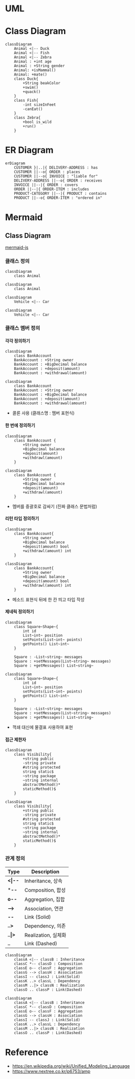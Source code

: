 # UML

# Class Diagram

```mermaid
classDiagram
    Animal <|-- Duck
    Animal <|-- Fish
    Animal <|-- Zebra
    Animal : +int age
    Animal : +String gender
    Animal: +isMammal()
    Animal: +mate()
    class Duck{
        +String beakColor
        +swim()
        +quack()
    }
    class Fish{
        -int sizeInFeet
        -canEat()
    }
    class Zebra{
        +bool is_wild
        +run()
    }
```

# ER Diagram
```mermaid
erDiagram
    CUSTOMER }|..|{ DELIVERY-ADDRESS : has
    CUSTOMER ||--o{ ORDER : places
    CUSTOMER ||--o{ INVOICE : "liable for"
    DELIVERY-ADDRESS ||--o{ ORDER : receives
    INVOICE ||--|{ ORDER : covers
    ORDER ||--|{ ORDER-ITEM : includes
    PRODUCT-CATEGORY ||--|{ PRODUCT : contains
    PRODUCT ||--o{ ORDER-ITEM : "ordered in"
```

# Mermaid

## Class Diagram

[mermaid-js](https://mermaid-js.github.io/mermaid/#/classDiagram)

### 클래스 정의

```mermaid
classDiagram
    class Animal
```

```
classDiagram
    class Animal
```

```mermaid
classDiagram
    Vehicle <|-- Car
```

```
classDiagram
    Vehicle <|-- Car
```

### 클래스 멤버 정의

#### 각각 정의하기
```mermaid
classDiagram
    class BankAccount
    BankAccount : +String owner
    BankAccount : +BigDecimal balance
    BankAccount : +deposit(amount)
    BankAccount : +withdrawal(amount)
```

```
classDiagram
    class BankAccount
    BankAccount : +String owner
    BankAccount : +BigDecimal balance
    BankAccount : +deposit(amount)
    BankAccount : +withdrawal(amount)
```
* 콜론 사용 (클래스명 : 멤버 표현식)

#### 한 번에 정의하기
```mermaid
classDiagram
    class BankAccount {
        +String owner
        +BigDecimal balance
        +deposit(amount)
        +withdrawl(amount)
    }
```
```
classDiagram
    class BankAccount {
        +String owner
        +BigDecimal balance
        +deposit(amount)
        +withdrawl(amount)
    }
```

* 멤버를 중괄호로 감싸기 (진짜 클래스 문법처럼)

#### 리턴 타입 정의하기

```mermaid
classDiagram
    class BankAccount{
        +String owner
        +BigDecimal balance
        +deposit(amount) bool
        +withdrawl(amount) int
    }
```
```
classDiagram
    class BankAccount{
        +String owner
        +BigDecimal balance
        +deposit(amount) bool
        +withdrawl(amount) int
    }
```
* 메소드 표현식 뒤에 한 칸 띄고 타입 작성

#### 제네릭 정의하기
```mermaid
classDiagram
    class Square~Shape~{
        int id
        List~int~ position
        setPoints(List~int~ points)
        getPoints() List~int~
    }

    Square : -List~string~ messages
    Square : +setMessages(List~string~ messages)
    Square : +getMessages() List~string~
```
```
classDiagram
    class Square~Shape~{
        int id
        List~int~ position
        setPoints(List~int~ points)
        getPoints() List~int~
    }

    Square : -List~string~ messages
    Square : +setMessages(List~string~ messages)
    Square : +getMessages() List~string~
```
* 꺽쇄 대신에 물결표 사용하여 표현

#### 접근 제한자
```mermaid
classDiagram
    class Visibility{
        +string public
        -string private
        #string protected
        string static$
        ~string package
        ~string internal
        abstractMethod()*
        staticMethod()$
    }
```
```
classDiagram
    class Visibility{
        +string public
        -string private
        #string protected
        string static$
        ~string package
        ~string internal
        abstractMethod()*
        staticMethod()$
    }
```
### 관계 정의

|Type|Description|
|---|---|
|**<\|--**|Inheritance, 상속|
|***--**|Composition, 합성|
|**o--**|Aggregation, 집합|
|**-->**|Association, 연관|
|**--**|Link (Solid)|
|**..>**|Dependency, 의존|
|**..\|>**|Realization, 실체화|
|**..**|Link (Dashed)|


```mermaid
classDiagram
    classA <|-- classB : Inheritance
    classC *-- classD : Composition
    classE o-- classF : Aggregation
    classG --> classH : Association
    classI -- classJ : Link(Solid)
    classK ..> classL : Dependency
    classM ..|> classN : Realization
    classO .. classP : Link(Dashed)
```

```
classDiagram
    classA <|-- classB : Inheritance
    classC *-- classD : Composition
    classE o-- classF : Aggregation
    classG --> classH : Association
    classI -- classJ : Link(Solid)
    classK ..> classL : Dependency
    classM ..|> classN : Realization
    classO .. classP : Link(Dashed)
```

# Reference
* https://en.wikipedia.org/wiki/Unified_Modeling_Language
* https://www.nextree.co.kr/p6753/amp
